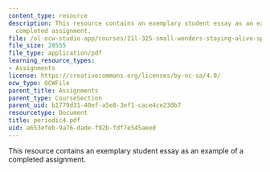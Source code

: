 ```yaml
---
content_type: resource
description: This resource contains an exemplary student essay as an example of a
  completed assignment.
file: /ol-ocw-studio-app/courses/21l-325-small-wonders-staying-alive-spring-2007/a653efeb9a76dadef92bfdf7e545aeed_periodic4.pdf
file_size: 28555
file_type: application/pdf
learning_resource_types:
- Assignments
license: https://creativecommons.org/licenses/by-nc-sa/4.0/
ocw_type: OCWFile
parent_title: Assignments
parent_type: CourseSection
parent_uid: b1779d31-40ef-a5e8-3ef1-cace4ce230b7
resourcetype: Document
title: periodic4.pdf
uid: a653efeb-9a76-dade-f92b-fdf7e545aeed
---
```

This resource contains an exemplary student essay as an example of a completed assignment.